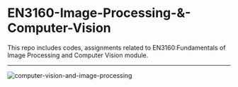 # EN3160-Image-Processing-&-Computer-Vision
This repo includes codes, assignments related to EN3160:Fundamentals of Image Processing and Computer Vision module.

---
![computer-vision-and-image-processing](https://github.com/LasithaAmarasinghe/EN3160-Image-Processing-Computer-Vision/assets/106037441/6fdb2cb9-6b7c-4f52-bbed-382c9b07e482)
